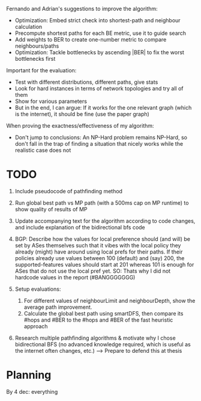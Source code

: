 Fernando and Adrian's suggestions to improve the algorithm:

- Optimization: Embed strict check into shortest-path and neighbour calculation
- Precompute shortest paths for each BE metric, use it to guide search
- Add weights to BER to create one-number metric to compare neighbours/paths
- Optimization: Tackle bottlenecks by ascending |BER| to fix the worst bottlenecks first

Important for the evaluation:

- Test with different distributions, different paths, give stats
- Look for hard instances in terms of network topologies and try all of them
- Show for various parameters
- But in the end, I can argue: If it works for the one relevant graph (which is the internet), it should be fine (use the paper graph)

When proving the exactness/effectiveness of my algorithm:

- Don't jump to conclusions: An NP-Hard problem remains NP-Hard, so don't fall in the trap of finding a situation that nicely works while the realistic case does not


# TODO

1. Include pseudocode of pathfinding method

2. Run global best path vs MP path (with a 500ms cap on MP runtime) to show quality of results of MP

3. Update accompanying text for the algorithm according to code changes, and include explanation of the bidirectional bfs code

4. BGP: Describe how the values for local preference should (and will) be set by ASes themselves such that it vibes with the local policy they already (might) have around using local prefs for their paths. If their policies already use values between 100 (default) and (say) 200, the supported-features values should start at 201 whereas 101 is enough for ASes that do not use the local pref yet. SO: Thats why I did not hardcode values in the report (#BANGGGGGGG)

5. Setup evaluations:
   1. For different values of neighbourLimit and neighbourDepth, show the average path improvement.
   2. Calculate the global best path using smartDFS, then compare its #hops and #BER to the #hops and #BER of the fast heuristic approach

6. Research multiple pathfinding algorithms & motivate why I chose bidirectional BFS (no advanced knowledge required, which is useful as the internet often changes, etc.) --> Prepare to defend this at thesis

# Planning

By 4 dec: everything
